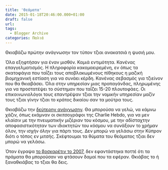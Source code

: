 ```yaml
---
title: 'Θεάματα'
date: 2015-01-18T20:46:00.000+01:00
draft: false
url: 
tags:
  - Blogger Archive
categories: Παλιά
---
```


Θκιαβάζω πρώτην ανάγνωσην τον τύπον τζιαι ανακατσιά η ψυσιή μου.  
  
Όλα εξηφτήσαν για έναν μισθόν. Καμιά εντιμότητα. Κανένας επαγγελματισμός. Η πληροφορία κακομαειρεμένη, εν όπως τα σκατοφάγια που ταΐζει τους αποβλακωμένους πίθηκους η μαζική βιομηχανική εστίαση για να συνάει κέρδη. Κανένας σεβασμός για τζιείνον που θα θκιαβάσει. Όλα στην υπηρεσίαν μιας προπαγάνδας, πληρωμένης για να προστατέψει το σύστημαν που ταΐζει 15-20 πλουτοφάες. Οι επικοινωνιολόγοι τους επαντρέψαν τζιαι την νομικήν υπηρεσίαν μαζίν τους τζιαι γίνην τζιαι το κράτος δικαίου σαν τα μούτρα τους.  
  
Θκιαβάζω την [δεύτερην ανάγνωσην](http://2ha-cy.blogspot.ch/). Θα μπορούσα να γελώ, να κάμνω χάζιν, όπως εκάμναν οι σκιτσογράφοι της Charlie Hebdo, για να μεν κλαίσιν με την πνευματικήν μιζέριαν του κόσμου, με την αδίσταχτην αποφασιστικότηταν των ιδιοκτητών του κόσμου να συνάξουν το χρήμαν όλον, την ισχήν όλην για πάρτι τους. Δεν μπορώ να γελάσω στην Κύπρον διότι ο τόπος εν μιτσής. Σκέφτουμαι τα θύματα του θεάματος τζιαι δεν μπορώ να γελάσω.  
  
Όταν έγραψα [το βοσκαρέτιν το 2007](http://acerasanthropophorum.blogspot.ch/2007/11/blog-post_19.html), δεν εφαντάστηκα ποττέ ότι τα πράματα θα μπορούσαν να φτάσουν δαμαί που τα εφέραν. Θκιάβας το ή ξαναθκιάβας το τζιαι θα δεις.
